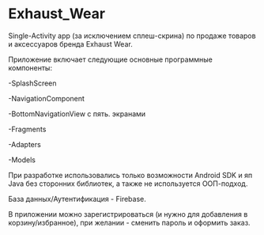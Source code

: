 # Exhaust_Wear
Single-Activity app (за исключением сплеш-скрина) по продаже товаров и аксессуаров бренда Exhaust Wear.

Приложение включает следующие основные программные компоненты:

-SplashScreen

-NavigationComponent

-BottomNavigationView с пять. экранами

-Fragments

-Adapters

-Models

При разработке использовались только возможности Android SDK и яп Java без сторонних библиотек, а также не используется ООП-подход.

База данных/Аутентификация - Firebase.

В приложении можно зарегистрироваться (и нужно для добавления в корзину/избранное), при желании - сменить пароль и оформить заказ.

